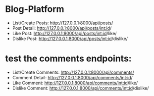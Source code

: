 # Blog-Platform
- List/Create Posts: http://127.0.0.1:8000/api/posts/
- Post Detail: http://127.0.0.1:8000/api/posts/<int:id>/
- Like Post: http://127.0.0.1:8000/api/posts/<int:id>/like/
- Dislike Post: http://127.0.0.1:8000/api/posts/<int:id>/dislike/

# test the comments endpoints:

- List/Create Comments: http://127.0.0.1:8000/api/comments/
- Comment Detail: http://127.0.0.1:8000/api/comments/<int:id>/
- Like Comment: http://127.0.0.1:8000/api/comments/<int:id>/like/
- Dislike Comment: http://127.0.0.1:8000/api/comments/<int:id>/dislike/
